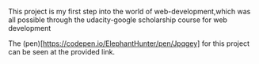 This project is my first step into the world of web-development,which was all possible through the udacity-google scholarship course for web development 

The (pen)[https://codepen.io/ElephantHunter/pen/Jpqgey] for this project can be seen at the provided link.
